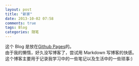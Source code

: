 ```yaml
---
layout: post
title: "新家"
date: 2013-10-02 07:58
comments: true
tags: Blog
categories: 随笔
---
```

这个 Blog 是放在[Github Pages](http://pages.github.com/)的。  
由于我的懒惰，好久没写博客了，尝试用 Markdown 写博客的快感。  
这个博客主要用于记录我学习中的一些笔记以及生活中的一些琐事:)